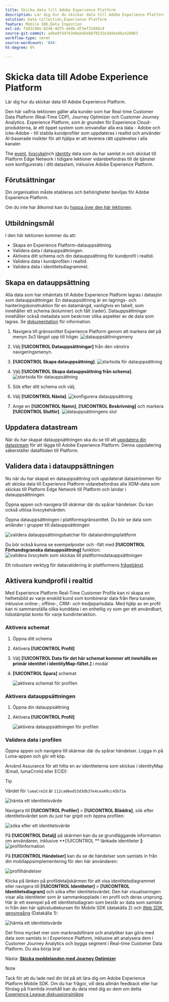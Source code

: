```yaml
---
title: Skicka data till Adobe Experience Platform
description: Lär dig hur du skickar data till Adobe Experience Platform.
solution: Data Collection,Experience Platform
feature: Mobile SDK,Data Ingestion
exl-id: fdd2c90e-8246-4d75-a6db-df3ef31946c4
source-git-commit: adbe8f4476340abddebbf9231e3dde44ba328063
workflow-type: tm+mt
source-wordcount: '844'
ht-degree: 0%

---
```


# Skicka data till Adobe Experience Platform

Lär dig hur du skickar data till Adobe Experience Platform.

Den här valfria lektionen gäller alla kunder som har Real-time Customer Data Platform (Real-Time CDP), Journey Optimizer och Customer Journey Analytics. Experience Platform, som är grunden för Experience Cloud-produkterna, är ett öppet system som omvandlar alla era data - Adobe och icke-Adobe - till stabila kundprofiler som uppdateras i realtid och använder AI-baserade insikter för att hjälpa er att leverera rätt upplevelse i alla kanaler.

The [event](events.md), [livscykel](lifecycle-data.md)och [identity](identity.md) data som du har samlat in och skickat till Platform Edge Network i tidigare lektioner vidarebefordras till de tjänster som konfigurerats i ditt datastam, inklusive Adobe Experience Platform.


## Förutsättningar

Din organisation måste etableras och behörigheter beviljas för Adobe Experience Platform.

Om du inte har åtkomst kan du [hoppa över den här lektionen](install-sdks.md).

## Utbildningsmål

I den här lektionen kommer du att:

* Skapa en Experience Platform-datauppsättning.
* Validera data i datauppsättningen.
* Aktivera ditt schema och din datauppsättning för kundprofil i realtid.
* Validera data i kundprofilen i realtid.
* Validera data i identitetsdiagrammet.


## Skapa en datauppsättning

Alla data som har inhämtats till Adobe Experience Platform lagras i datasjön som datauppsättningar. En datauppsättning är en lagrings- och hanteringskonstruktion för en datamängd, vanligtvis en tabell, som innehåller ett schema (kolumner) och fält (rader). Datauppsättningar innehåller också metadata som beskriver olika aspekter av de data som lagras. Se [dokumentation](https://experienceleague.adobe.com/docs/experience-platform/catalog/datasets/overview.html) för information.

1. Navigera till gränssnittet Experience Platform genom att markera det på menyn 3x3 längst upp till höger.
   ![datauppsättningsmeny](assets/mobile-dataset-menu.png)

1. Välj **[!UICONTROL Datauppsättningar]** från den vänstra navigeringsmenyn.

1. **[!UICONTROL Skapa datauppsättning]**.
   ![startsida för datauppsättning](assets/mobile-dataset-home.png)

1. Välj **[!UICONTROL Skapa datauppsättning från schema]**.
   ![startsida för datauppsättning](assets/mobile-dataset-create.png)

1. Sök efter ditt schema och välj.

1. Välj **[!UICONTROL Nästa]**.
   ![konfigurera datauppsättning](assets/mobile-dataset-configure.png)

1. Ange en **[!UICONTROL Namn]**, **[!UICONTROL Beskrivning]** och markera **[!UICONTROL Slutför]**.
   ![datauppsättningens slut](assets/mobile-dataset-finish.png)

## Uppdatera datastream

När du har skapat datauppsättningen ska du se till att [uppdatera din datastream](create-datastream.md) för att lägga till Adobe Experience Platform. Denna uppdatering säkerställer dataflöden till Platform.

## Validera data i datauppsättningen

Nu när du har skapat en datauppsättning och uppdaterat dataströmmen för att skicka data till Experience Platform vidarebefordras alla XDM-data som skickas till Platform Edge Network till Platform och landar i datauppsättningen.

Öppna appen och navigera till skärmar där du spårar händelser. Du kan också utlösa livscykelvärden.

Öppna datauppsättningen i plattformsgränssnittet. Du bör se data som anländer i grupper till datauppsättningen

![validera datauppsättningsbatchar för datalandningsplattform](assets/mobile-platform-dataset-batches.png)

Du bör också kunna se exempelposter och -fält med **[!UICONTROL Förhandsgranska datauppsättning]** funktion:
![validera livscykeln som skickas till plattformsdatauppsättningen](assets/mobile-lifecycle-platform-dataset.png)

Ett robustare verktyg för datavalidering är plattformens [frågetjänst](https://experienceleague.adobe.com/docs/platform-learn/tutorials/queries/explore-data.html).

## Aktivera kundprofil i realtid

Med Experience Platform Real-Time Customer Profile kan ni skapa en helhetsbild av varje enskild kund som kombinerar data från flera kanaler, inklusive online-, offline-, CRM- och tredjepartsdata. Med hjälp av en profil kan ni sammanställa olika kunddata i en enhetlig vy som ger ett användbart, tidsstämplat konto för varje kundinteraktion.

### Aktivera schemat

1. Öppna ditt schema
1. Aktivera **[!UICONTROL Profil]**
1. Välj **[!UICONTROL Data för det här schemat kommer att innehålla en primär identitet i identityMap-fältet.]** i modal
1. **[!UICONTROL Spara]** schemat

   ![aktivera schemat för profilen](assets/mobile-platform-profile-schema.png)

### Aktivera datauppsättningen

1. Öppna din datauppsättning
1. Aktivera **[!UICONTROL Profil]**

   ![aktivera datauppsättningen för profilen](assets/mobile-platform-profile-dataset.png)

### Validera data i profilen

Öppna appen och navigera till skärmar där du spårar händelser. Logga in på Luma-appen och gör ett köp.

Använd Assurance för att hitta en av identiteterna som skickas i identityMap (Email, lumaCrmId eller ECID):

>[!TIP]
>
>   Värdet för `lumaCrmId` är `112ca06ed53d3db37e4cea49cc45b71e`


![hämta ett identitetsvärde](assets/mobile-platform-identity.png)

Navigera till **[!UICONTROL Profiler]** > **[!UICONTROL Bläddra]**, sök efter identitetsvärdet som du just har gripit och öppna profilen:

![söka efter ett identitetsvärde](assets/mobile-platform-profile-lookup.png)

På **[!UICONTROL Detalj]** på skärmen kan du se grundläggande information om användaren, inklusive **[!UICONTROL ** länkade identiteter **]**:
![profilinformation](assets/mobile-platform-profile-details.png)

På **[!UICONTROL Händelser]** kan du se de händelser som samlats in från din mobilappsimplementering för den här användaren:

![profilhändelser](assets/mobile-platform-profile-events.png)


Klicka på länken på profildetaljskärmen för att visa identitetsdiagrammet eller navigera till **[!UICONTROL Identiteter]** > **[!UICONTROL Identitetsdiagram]** och söka efter identitetsvärdet. Den här visualiseringen visar alla identiteter som är sammankopplade i en profil och deras ursprung. Här är ett exempel på ett identitetsdiagram som består av data som samlats in från den här självstudiekursen för Mobile SDK (datakälla 2) och [Web SDK, genomgång](https://experienceleague.adobe.com/docs/platform-learn/implement-web-sdk/overview.html) (Datakälla 1):

![hämta ett identitetsvärde](assets/mobile-platform-profile-identitygraph.png)

Det finns mycket mer som marknadsförare och analytiker kan göra med data som samlats in i Experience Platform, inklusive att analysera dem i Customer Journey Analytics och bygga segment i Real-time Customer Data Platform. Du ska börja bra!

Nästa: **[Skicka meddelanden med Journey Optimizer](journey-optimizer-push.md)**

>[!NOTE]
>
>Tack för att du lade ned din tid på att lära dig om Adobe Experience Platform Mobile SDK. Om du har frågor, vill dela allmän feedback eller har förslag på framtida innehåll kan du dela med dig av dem om detta [Experience League diskussionsinlägg](https://experienceleaguecommunities.adobe.com/t5/adobe-experience-platform-launch/tutorial-discussion-implement-adobe-experience-cloud-in-mobile/td-p/443796)
